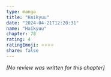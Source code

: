 ```yaml
---
type: manga
title: "Haikyuu"
date: "2024-04-21T12:20:31"
name: "Haikyuu"
chapter: 78
rating: 4
ratingEmoji: ⭐️⭐️⭐️⭐️
share: false
---
```


*[No review was written for this chapter]*

